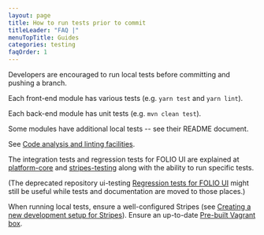 ```yaml
---
layout: page
title: How to run tests prior to commit
titleLeader: "FAQ |"
menuTopTitle: Guides
categories: testing
faqOrder: 1
---
```


Developers are encouraged to run local tests before committing and pushing a branch.

Each front-end module has various tests (e.g. `yarn test` and `yarn lint`).

Each back-end module has unit tests (e.g. `mvn clean test`).

Some modules have additional local tests -- see their README document.

See [Code analysis and linting facilities](/guides/code-analysis/).

The integration tests and regression tests for FOLIO UI are explained at 
[platform-core](https://github.com/folio-org/platform-core)
and
[stripes-testing](https://github.com/folio-org/stripes-testing)
along with the ability to run specific tests.

(The deprecated repository ui-testing [Regression tests for FOLIO UI](https://github.com/folio-org/ui-testing) might still be useful while tests and documentation are moved to those places.)

When running local tests, ensure a well-configured Stripes (see [Creating a new development setup for Stripes](https://github.com/folio-org/stripes-core/blob/master/doc/new-development-setup.md)). Ensure an up-to-date [Pre-built Vagrant box](https://github.com/folio-org/folio-ansible/blob/master/doc/index.md).
